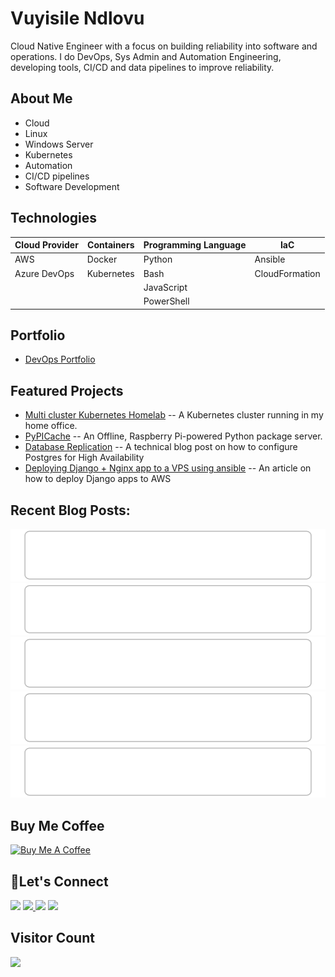 # Vuyisile Ndlovu

Cloud Native Engineer with a focus on building reliability into software and operations. I do DevOps, Sys Admin and Automation Engineering, developing tools, CI/CD and data pipelines to improve reliability.

## About Me

- Cloud
- Linux
- Windows Server
- Kubernetes
- Automation
- CI/CD pipelines
- Software Development

## Technologies

| Cloud Provider | Containers | Programming Language | IaC            |
| -------------- | ---------- | -------------------- | -------------- |
| AWS            | Docker     | Python               | Ansible        |
| Azure DevOps   | Kubernetes | Bash                 | CloudFormation |
|                |            | JavaScript           |                |
|                |            | PowerShell           |                |

## Portfolio

- [DevOps Portfolio](https://github.com/terrameijar/DevOps-Snippets/)

## Featured Projects

- [Multi cluster Kubernetes Homelab](https://github.com/terrameijar/homelab-infrastructure) -- A Kubernetes cluster running in my home office.
- [PyPICache](https://terrameijar.github.io/PyPICache/) -- An Offline, Raspberry Pi-powered Python package server.
- [Database Replication](https://vuyisile.com/high-availability-in-postgresql-replication-with-docker/) -- A technical blog post on how to configure Postgres for High Availability
- [Deploying Django + Nginx app to a VPS using ansible](https://vuyisile.com/deploying-a-django-nginx-application-to-a-vps-with-ansible/) -- An article on how to deploy Django apps to AWS

## Recent Blog Posts:

<!-- blog-post-list:start -->
[![The History of Virtual Machines and Containers](https://raw.githubusercontent.com/terrameijar/terrameijar/main/blog-post-list-output/Vuyisile's_Blog/The_History_of_Virtual_Machines_and_Containers.svg)](https://vuyisile.com/the-history-of-virtual-machines-and-containers/)
[![Setting Up Continuous Integration with GitHub Actions for a Python Project](https://raw.githubusercontent.com/terrameijar/terrameijar/main/blog-post-list-output/Vuyisile's_Blog/Setting_Up_Continuous_Integration_with_GitHub_Actions_for_a_Python_Project.svg)](https://vuyisile.com/setting-up-continuous-integration-with-github-actions-for-a-python-project/)
[![Deploy Docker Images to DockerHub using GitHub Actions](https://raw.githubusercontent.com/terrameijar/terrameijar/main/blog-post-list-output/Vuyisile's_Blog/Deploy_Docker_Images_to_DockerHub_using_GitHub_Actions.svg)](https://vuyisile.com/deploy-docker-images-to-dockerhub-using-github-actions/)
[![How to update ingress-nginx to protect against cve 2025-1975](https://raw.githubusercontent.com/terrameijar/terrameijar/main/blog-post-list-output/Vuyisile's_Blog/How_to_update_ingress-nginx_to_protect_against_cve_2025-1975.svg)](https://vuyisile.com/updating-ingress-nginx-to-protect-against-cve-2025-1975/)
[![Deploying Wallabag to Kubernetes](https://raw.githubusercontent.com/terrameijar/terrameijar/main/blog-post-list-output/Vuyisile's_Blog/Deploying_Wallabag_to_Kubernetes.svg)](https://vuyisile.com/deploying-wallabag-to-kubernetes/)


<!-- blog-post-list:end -->

## Buy Me Coffee

<a href="https://www.buymeacoffee.com/vuyisile" target="_blank"><img src="https://cdn.buymeacoffee.com/buttons/v2/default-blue.png" alt="Buy Me A Coffee" style="height: 60px !important;width: 217px !important;" ></a>

## 🤝Let's Connect

<p>
  <a href="https://twitter.com/terrameijar"><img src="https://img.shields.io/badge/twitter-%231DA1F2.svg?&style=for-the-badge&logo=twitter&logoColor=white" height=25></a> 
  <a href="https://www.linkedin.com/in/vuyisile-ndlovu-080b3891/"><img src="https://img.shields.io/badge/linkedin-%230077B5.svg?&style=for-the-badge&logo=linkedin&logoColor=white" height=25> </a>
  <a href="https://dev.to/vndlovu"><img src="https://img.shields.io/badge/dev.to-0A0A0A?style=for-the-badge&logo=devdotto&logoColor=white" height=25></a> 
  <a href="mailto:vuyisilendlovu@gmail.com"><img src="https://img.shields.io/badge/gmail-%EA4225.svg?&style=for-the-badge&logo=gmail&logoColor=red" height=25></a>
</p>

## Visitor Count

![](https://komarev.com/ghpvc/?username=terrameijar)
